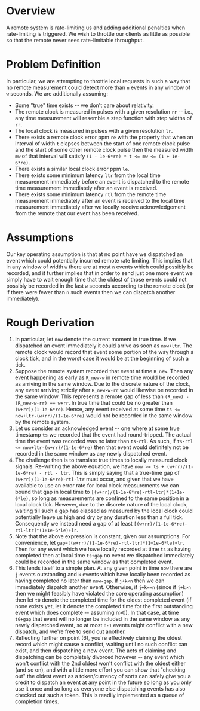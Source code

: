 # Overview
A remote system is rate-limiting us and adding additional penalties when
rate-limiting is triggered. We wish to throttle our clients as little as
possible so that the remote never sees rate-limitable throughput.

# Problem Definition
In particular, we are attempting to throttle local requests in such a way that
no remote measurement could detect more than `n` events in any window of `w`
seconds. We are additionally assuming:
- Some "true" time exists -- we don't care about relativity.
- The remote clock is measured in pulses with a given resolution `rr` -- i.e.,
  any time measurement will resemble a step function with step widths of `rr`.
- The local clock is measured in pulses with a given resolution `lr`.
- There exists a remote clock error ppm `re` with the property that when an
  interval of width `t` elapses between the start of one remote clock pulse
  and the start of some other remote clock pulse then the measured width `mw`
  of that interval will satisfy `(1 - 1e-6*re) * t <= mw <= (1 + 1e-6*re)`.
- There exists a similar local clock error ppm `le`.
- There exists some minimum latency `ltr` from the local time measurement immediately
  before an event is dispatched to the remote time measurement immediately
  after an event is received.
- There exists some minimum latency `rtl` from the remote time measurement
  immediately after an event is received to the local time measurement
  immediately after we locally receive acknowledgement from the remote that our
  event has been received.

# Assumptions
Our key operating assumption is that at no point have we dispatched an event
which could potentially incurred remote rate limiting. This implies that in any
window of width `w` there are at most `n` events which could possibly be
recorded, and it further implies that in order to send just one more event we
simply have to wait enough time that the oldest of those events could not
possibly be recorded in the last `w` seconds according to the remote clock (or
if there were fewer than `n` such events then we can dispatch another
immediately).

# Rough Derivation
1. In particular, let `now` denote the current moment in true time. If we
   dispatched an event immediately it could arrive as soon as `now+ltr`. The
   remote clock would record that event some portion of the way through a clock
   tick, and in the worst case it would be at the beginning of such a tick.
2. Suppose the remote system recorded that event at time `R_new`. Then any
   event happening as early as `R_new-w` in remote time would be recorded as
   arriving in the same window. Due to the discrete nature of the clock, any
   event arriving strictly after `R_new-w-rr` would likewise be recorded in the
   same window. This represents a remote gap of less than `(R_new) - (R_new-w-rr) ==
   w+rr`. In true time that could be no greater than `(w+rr)/(1-1e-6*re)`.
   Hence, any event received at some time `ts <= now+ltr-(w+rr)/(1-1e-6*re)`
   would not be recorded in the same window by the remote system.
3. Let us consider an acknowledged event -- one where at some true timestamp
   `ts` we recorded that the event had round-tripped. The actual time the event
   was recorded was no later than `ts-rtl`. As such, if `ts-rtl <= now+ltr-(w+rr)/(1-1e-6*re)`
   then that event would definitely not be recorded in the same window as any
   newly dispatched event.
4. The challenge then is to translate true times to locally measured clock
   signals. Re-writing the above equation, we have `now >= ts + (w+rr)/(1-1e-6*re) - rtl - ltr`.
   This is simply saying that a true-time gap of `(w+rr)/(1-1e-6*re)-rtl-ltr` must occur,
   and given that we have available to use an error rate for local clock measurements we can bound
   that gap in local time to `[(w+rr)/(1-1e-6*re)-rtl-ltr]*(1+1e-6*le)`, so
   long as measurements are confined to the same position in a local clock
   tick. However, due to the discrete nature of the local clock, waiting till
   such a gap has elapsed as measured by the local clock could potentially
   leave us high and dry by any duration less than a full tick. Consequently we
   instead need a gap of at least `[(w+rr)/(1-1e-6*re)-rtl-ltr]*(1+1e-6*le)+lr`.
5. Note that the above expression is constant, given our assumptions. For
   convenience, let `gap=[(w+rr)/(1-1e-6*re)-rtl-ltr]*(1+1e-6*le)+lr`. Then for
   any event which we have locally recorded at time `ts` as having completed
   then at local time `ts+gap` no event we dispatched immediately could be
   recorded in the same window as that completed event.
6. This lends itself to a simple plan. At any given point in time `now` there
   are `j` events outstanding and `k` events which have locally been recorded
   as having completed no later than `now-gap`. If `j+k<n` then we can
   immediately dispatch another event. Otherwise, if `j+k==n` (since if `j+k>n`
   then we might feasibly have violated the core operating assumption) then let
   `t0` denote the completed time for the oldest completed event (if none
   exists yet, let it denote the completed time for the first outstanding event
   which does complete -- assuming n>0). In that case, at time `t0+gap` that
   event will no longer be included in the same window as any newly dispatched
   event, so at most `n-1` events might conflict with a new dispatch, and we're
   free to send out another.
7. Reflecting further on point (6), you're effectively claiming the oldest
   record which might cause a conflict, waiting until no such conflict can
   exist, and then dispatching a new event. The acts of claiming and
   dispatching can be completely divorced however -- any event which won't
   conflict with the 2nd oldest won't conflict with the oldest either (and so
   on), and with a little more effort you can show that "checking out" the
   oldest event as a token/currency of sorts can safely give you a credit to
   dispatch an event at any point in the future so long as you only use it once
   and so long as everyone else dispatching events has also checked out such a
   token. This is readily implemented as a queue of completion times.
